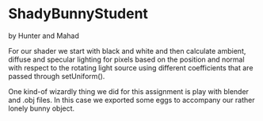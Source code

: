 # ShadyBunnyStudent

by Hunter and Mahad

For our shader we start with black and white and then calculate ambient, diffuse and specular lighting for pixels based on the position and normal with respect to the rotating light source using different coefficients that are passed through setUniform(). 

One kind-of wizardly thing we did for this assignment is play with blender and .obj files. In this case we exported some eggs to accompany our rather lonely bunny object.
